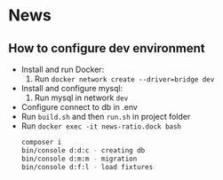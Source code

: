 # News

## How to configure dev environment

- Install and run Docker:
    1. Run `docker network create --driver=bridge dev`
- Install and configure mysql:
    1. Run mysql in network `dev`
- Configure connect to db in .env
- Run `build.sh` and then `run.sh` in project folder
- Run `docker exec -it news-ratio.dock bash`
    ```bash
    composer i
    bin/console d:d:c - creating db
    bin/console d:m:m - migration
    bin/console d:f:l - load fixtures
